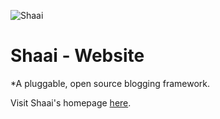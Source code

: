 ![Shaai](https://i.imgur.com/IG8meVD.png)
# Shaai - Website
*A pluggable, open source blogging framework.

Visit Shaai's homepage [here](https://shaaijs.tech).
